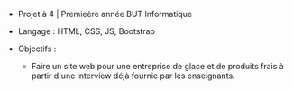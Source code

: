 - Projet à 4 | Premieère année BUT Informatique
- Langage : HTML, CSS, JS, Bootstrap

- Objectifs : 
  - Faire un site web pour une entreprise de glace et de produits frais à partir d'une interview déjà fournie par les enseignants.

